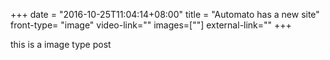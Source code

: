 +++
date = "2016-10-25T11:04:14+08:00"
title = "Automato has a new site"
front-type= "image"
video-link=""
images=[""]
external-link=""
+++

this is a image type post
